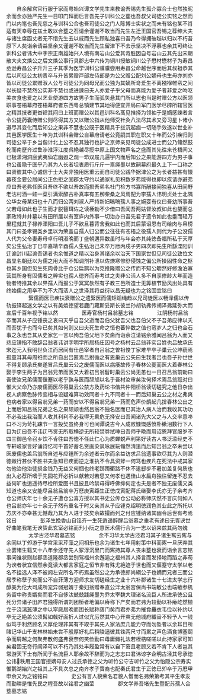 <!-- { "loadSidebar": true } -->
　　自余解宫官行服于家而粤始兴谭文学先生来教谕吾锡先生孤介寡合士也然独昵余而余亦独严先生一日叩门拜而后言吾先子训科公之塟也吾叔父司徒公实铭之然而门以内笔也吾先慈之与训科公合也吾司徒公之门人陈博士实状之而未有铭也某不肖适有天幸辱在兹土敢以合塟之石请余谨谢不敢当而先生左迁王国官吾锡之荐绅大夫与诸生席函丈者无不惜先生去以戚而先生顾私独喜曰吾乃今得拥破毡以归以不朽吾原下人矣诣余请益坚余又谨谢不敢当而先生留津下不去示坚决不浮慕也余其可终让训科公者讳大中字宗正南雄始兴人境有南岩山公爱其竒胜因自号岩山云其先出宋朝散大夫文焕公之后文焕公事行具郡志中六传为铜川授敏铜川公子懋材懋材子为寿昌丞逊寿昌公子升升三子其季为医学训科公骥骥尝用寿昌公命越世序而后其叔祖恭其后以司徒公太初贵卒与升皆累赠戸部左侍郎是为公父赠公配刘公嫡母也生母亦刘亦皆以司徒公累赠淑人公与司徒公为同母兄而公独为其嫡所竒爱生不离襁褓帷帟之间以长疑不慧然公实非不慧也或进諌曰夫人亦爱子乎父母而真能为爱子者非爱之呴呕美衣食也爱之以艺业使游四方故男子生而弧矢悬其门所以志也当是时赠公方以医领职事苍梧幕府苍梧幕府者东西粤总镇建节其地得便宜开局曰军门医学尽辟所辖官医之精其技者更畨肄其间曰上班而赠公以其邑训科名髙见推择为领袖于是嫡感諌者言令公提药囊侍赠公则尽得其方又以赠公指从他师受针灸八法尽其术又旁习星卜诸小道尽其变化而后知公之果非不慧也公既于医精具于拔沉起痼一切随手效遂以世业补其邑医学医生十年为其训科会赠公自幕府请老公竟嗣其职在职又十年而公引疾归则司徒公举于乡当偕计北上公不忍其独行也护之京师亲见司徒公成进士而公乃翛然鼓柁而南歴齐过鲁渉淮浮江度呉絶越尽揽中原上国文物声名之盛而其先徃来苍梧间又已极潇湘洞庭武夷仙岩幽遐之观一笻双屐几遍宇内而后知公之果能游四方为男子事也公虽隐于医乎乃其为人长者坦衷质行斤斤一禀绳墨以故嗣幕府最久上下一口称之曰贤彼其中心诚信于士大夫非独用医重云而自司徒公践华据津公之为长者益甚有懐暮夜金要公居间公正色拒之固郡太守约以通家礼见积数岁弗能得也即以疾请亦避弗应曰吾老弗任医且吾终不欲以吾故而损吾弟名杜门检方书寡所酬接间独喜从田间野老沽村酒一鲑一菜引满索醉古朴真率有五栁柴桑之风焉配为李孺人讳明贞处士北隅公华女母某妇也十八而归公两刘淑人严持新妇嗃嗃孺人事之婉娈有仪曰吾幼所事吾父若母如此也子生而才脱簮珥佐之读棰勅不少借曰吾闻吾两姑督汝叔如此也嫠而总家政特井井墓以有田所居以有室庐内外事一切治办曰吾先君子遗令如此也耋而轻万里程就其子禄养溧阳曰吾儿子不欲旦暮背舍我如此也而其后蒙诏恩有司给肉与帛榜其门曰圣孝锡类乡里以为荣盖自孺人归公而公往往有苍梧之役孺人则代为子公没孺人代为父令妻寿母卓行明淑晩而丁盛朝遘异数虽时与年会亦其纯徳备福所私于天厚矣公生弘治丁巳卒嘉靖辛酉孺人生弘治己未卒万厯丙戌子男四次即先生所繇溧阳训迁谕封川起谕吾锡者也余惟道之精以治身其绪余以治天下国家世但见司徒公致位文昌显名朝廷以为儒之用大而不知调剂补泄以佐燠寒惨舒侵蚀之偏公所操固性命之枢也其乡国但见生死肉骨比于仓公扁鹊以为克推隆赠公之传而不知公皭然好修澹泊寡营其所身有固儒者之粹实也孺人徳齐而寿考过之夫非公活人多不自享修龄大年而造物者特推其余以畀孺人而报公于冥冥欤然有子教三邑所造士无筭植节励风出处具有终始儒之用卒不为不大而活人之世泽其将益衍以昌无疑也为之铭固宜铭曰
　　
　　繄儒而医已疾扶衰赠公之遗繄医而儒矩蹈绳趋以兄司徒医以畅泽儒以传轨振铎起迷文学之以有美嫓徳望若鹿门藏斯妥斯长彼兰孙胡轨弗传胡泽弗延弥大而宣后千百年视予铭以然
　　
　　医寿官杨村吕翁墓志铭
　　
　　江阴杨村吕翁卒而其从子应锺丧之哀曰天乎自吾父逝而吾伯父犹吾父也吾伯父不子吾弟应律以夭而吾犹子也而今已矣其如何则又曰夫死生命之恒也蕃悴数之值也窀穸人之归也金石事之永也吾其从史家乞一言以殉吾伯父地下矣斋而诣余泣请铭余雅闻吕翁为人而又悲应锺指不敢辞吕翁者讳讲字明学所居杨庄因号之杨村云吕翁非实吕姓也吕故承氏宋迄元入我明世负江而居间有仕邑宰者自吕翁之曽祖悛丁家难早卒子巢云公坤藐焉孤童耳其母周袵而之所自出吕匿焉吕拊循之有恩巢云公矢曰生我者吕也吾子孙世世不得复顾承氏矣遂冒吕氏巢云公之废儒而医以病痿故传子春林公夔而医大着春林公娶于李生两子为吕翁兄弟而医又大着初吕翁髫时巢云公尚无恙也一日召吕翁前勅曰吾使汝兄弟儒而偃蹇以老乎孰与医而颉颃以名乎吾材汝审矣汝何择术焉吕翁跽对曰惟大父命乃亦废儒而医尽得巢云公禁方及药论书偕共仲阳桥翁读切磋究之他日杂出视人病察色脉传变相与设疑难算功效同者十九不同者十一而后知巢云公之材之弗爽也病者家以得吕翁兄弟一药而安以不得吕翁兄弟一药而危声价鹊起几揜春林公出之上而后知吕翁兄弟之名之果颉颃也然吕翁不独名医而已其治人病人治而我收其功功不必我出我治而人收其利利不必我得无乗危无择安曰吾闻诸先大父之与人交率意哆口不习为苛礼踈节一言投契虽终身可也间谭说古今人成败慷慨感愤朴樕泪数行下人目为迂曰吾不讳迂丐贷无所取横逆无所较焚劵拭唾曰吾师乎晩而用诏恩拜官服岁不四三御邑令召乡饮不肻往曰吾徳不任此仁心为质蝉蜕声利第好读古人书泛滥经史不专轩岐家言好诵诗忆可千首好蓄名贤画染讽咏展玩翛然清逺而后知吕翁之卒未尝以医废儒也盖吕翁所自述与应锺所为余述者云尔而余益访求吕翁遗事欲尽其为人则潜徳媺行甚伙不胜书夫急知已疾而逆之淮执不令具资斧一何笃也疾凡在死法中戒其家勿他治他治徒损金钱乃无益又何悃也终老踯躅衢路不休不逺郄步不暑加盖复何质也出入必荐所嗜于先园花开必折以献若对若思又何孝也遇佳山水扁舟独往留连不忍去益何旷也逍遥待尽检所爱图书且披且吟禁毋得呼佛抑何定也夫是者不独无废儒又类知道也余又安能尽吕翁吕翁卒万厯庚寅距生正徳戊寅配蒋氏继娶李氏亦无子余考齐仓公师庆年七十余无子遭仓公喜方授以其书史公传仓公动必称师庆然不言庆何如人也吕翁亦年七十余无子然有重名于时又亲其从子应锺克绍明徳润色其业此之所托以方庆不亦幸甚无憾哉乃其为人进于技矣余故撮而列之付应锺纳诸其幽令后世有考焉铭曰
　　
　　彭泽生挽香山自铭齐一生死逍遥醉醒吕翁慕之垂老有述曰无胥谀世好曲笔我笔无谀贽此玄室必铭而刋小阮之意医术儒行合为一志以诏来兹其两勿媿
　　
　　太学古泾华君墓志铭
　　
　　余不习华太学古泾君习其子诸生寯云寯与余同以丁夘游于学宫采采芹藻之间相乐也余为诸生七年用射策中科而寯一旦厌弃其业罢诸生籍又十八年余还守先人冢浮沉里门而寯持其尊人丧未塟也衰而诣余言志铭事问谁状则赵郡丞道隆郡丞尝别驾福州余邂逅之福州其人择言而发择地而蹈之非苟为谀者状宜信然余竟读大都言家庭之恒节非有殊尤絶迹于世也而又偃蹇守太学以老名不挂选人泽不被闾左安所名不朽焉虽然公之为承徳郎尚絅公子也嫡而兄者三而公居季称孽子矣而公不自菲薄方迎师求友切磋经生之业十六补郡诸生十七进太学志行醇美为伦大司成所宠异弱冠婿于秦妇翁赠奉直公泮太翁宫保尚书端敏公也端敏参机务留中称贵婿矣而君不自侈汰兢兢践绳墨为乔太宰魏大理诸名流巨人所进承徳公且死分异诸子田庐君独得所谓刘团桥者地偏以瘠称下产矣而君弗为较勤以补瘠屹然植立于浇漓嚚薄之中以寜厥居晩而困长赋称落门矣而君亦弗为摧食麤衣韦俭以补约以卒无乏絶盖公须髯如戟好面折人过似亢厉然其中心开爽无他城府纎啬不轻予人一钱似笃于利然顾名义厚伦理非其有不取于其先人家法庶几能力守而勿坠者以余耳目所睹记华山千支林林始未尝不殷厚好礼后稍陵逼彼其铢两尺寸而累之声色酒食博塞鬬争而屑越之何聚弗散何盛弗衰奈何笑俭勤曰毋庸雠礼法若桎梏嗟嗟以此持家家可知矣君固无竒行闿泽可以不朽乃其处丰履盈常有以自下窘且老顾又若不肯下人者岂其常游天下士有所闻于名流巨人耶余故不辞而为之志志曰君讳谅字企明古泾其号承徳公讳秩用王国官授嫡母安人过氏承徳之父为听竹公守吉听竹之父为怡隠公宗寿实惟鹅湖始兴之祖其上不具次总之南齐孝子寳裔也配秦氏君生于正徳已夘卒于万厯甲申余又为之铭铭曰
　　
　　史公有言人貌荣名君貌人憎而名弗荣第考其平生孝友而勤畊是惟先民之程吾故以铭君之幽茔
　　
　　郡文学养吾堵先生暨配苏孺人合塟墓志铭
　　
